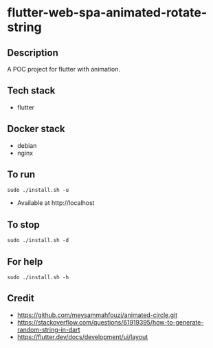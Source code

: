 # flutter-web-spa-animated-rotate-string

## Description
A POC project for flutter with animation.

## Tech stack
- flutter

## Docker stack
- debian
- nginx

## To run
`sudo ./install.sh -u`
- Available at http://localhost

## To stop
`sudo ./install.sh -d`

## For help
`sudo ./install.sh -h`

## Credit
- https://github.com/meysammahfouzi/animated-circle.git
- https://stackoverflow.com/questions/61919395/how-to-generate-random-string-in-dart
- https://flutter.dev/docs/development/ui/layout
